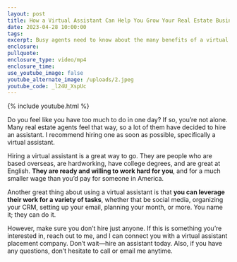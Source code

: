 ```yaml
---
layout: post
title: How a Virtual Assistant Can Help You Grow Your Real Estate Business
date: 2023-04-28 10:00:00
tags:
excerpt: Busy agents need to know about the many benefits of a virtual assistant.
enclosure:
pullquote:
enclosure_type: video/mp4
enclosure_time:
use_youtube_image: false
youtube_alternate_image: /uploads/2.jpeg
youtube_code: _l24U_XspUc
---
```

{% include youtube.html %}

Do you feel like you have too much to do in one day? If so, you’re not alone. Many real estate agents feel that way, so a lot of them have decided to hire an assistant. I recommend hiring one as soon as possible, specifically a virtual assistant.&nbsp;

Hiring a virtual assistant is a great way to go. They are people who are based overseas, are hardworking, have college degrees, and are great at English. **They are ready and willing to work hard for you**, and for a much smaller wage than you’d pay for someone in America.&nbsp;

Another great thing about using a virtual assistant is that **you can leverage their work for a variety of tasks**, whether that be social media, organizing your CRM, setting up your email, planning your month, or more. You name it; they can do it.&nbsp;

However, make sure you don’t hire just anyone. If this is something you’re interested in, reach out to me, and I can connect you with a virtual assistant placement company. Don’t wait—hire an assistant today. Also, if you have any questions, don’t hesitate to call or email me anytime.